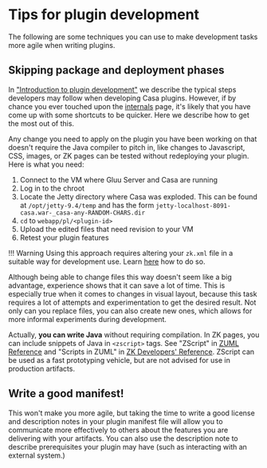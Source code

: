 # Tips for plugin development

The following are some techniques you can use to make development tasks more agile when writing plugins.

<!--

## Bootstrap a plugin using an archetype

Instead of creating a maven project from scratch, you can generate one quickly by leveraging the archetype.

This content will be added soon. TODO

-->

## Skipping package and deployment phases

In ["Introduction to plugin development"](./intro-plugin.md#development-lifecycle) we describe the typical steps developers may follow when developing Casa plugins. However, if by chance you ever touched upon the [internals](./plugin-management-internals.md#resource-extraction-and-registration) page, it's likely that you have come up with some shortcuts to be quicker. Here we describe how to get the most out of this.
    
Any change you need to apply on the plugin you have been working on that doesn't require the Java compiler to pitch in, like changes to Javascript, CSS, images, or ZK pages can be tested without redeploying your plugin. Here is what you need:

1. Connect to the VM where Gluu Server and Casa are running
1. Log in to the chroot
1. Locate the Jetty directory where Casa was exploded. This can be found at `/opt/jetty-9.4/temp` and has the form `jetty-localhost-8091-casa.war-_casa-any-RANDOM-CHARS.dir`
1. `cd` to `webapp/pl/<plugin-id>`
1. Upload the edited files that need revision to your VM
1. Retest your plugin features

!!! Warning
    Using this approach requires altering your `zk.xml` file in a suitable way for development use. Learn [here](intro-plugin.md#a-running-gluu-casa-installation) how to do so.
    
Although being able to change files this way doesn't seem like a big advantage, experience shows that it can save a lot of time. This is especially true when it comes to changes in visual layout, because this task requires a lot of attempts and experimentation to get the desired result. Not only can you replace files, you can also create new ones, which allows for more informal experiments during development.

Actually, **you can write Java** without requiring compilation. In ZK pages, you can include snippets of Java in `<zscript>` tags. See "ZScript" in [ZUML Reference](./intro-plugin.md#reference-docs) and "Scripts in ZUML" in [ZK Developers' Reference](./intro-plugin.md#reference-docs). ZScript can be used as a fast prototyping vehicle, but are not advised for use in production artifacts.

## Write a good manifest!

This won't make you more agile, but taking the time to write a good license and description notes in your plugin manifest file will allow you to communicate more effectively to others about the features you are delivering with your artifacts. You can also use the description note to describe prerequisites your plugin may have (such as interacting with an external system.)
